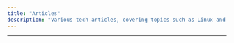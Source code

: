 ```yaml
---
title: "Articles"
description: "Various tech articles, covering topics such as Linux and Cybersecurity"
---
```


---